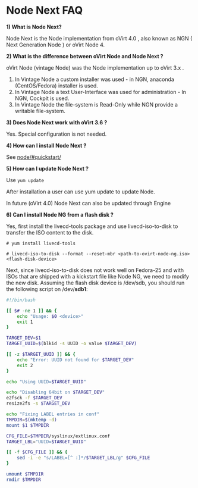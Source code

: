 # Node Next FAQ

**1) What is Node Next?**

Node Next is the Node implementation from oVirt 4.0 , also known as NGN ( Next Generation Node ) or oVirt Node 4.

**2) What is the difference between oVirt Node and Node Next ?**

oVirt Node (vintage Node) was the Node implementation up to oVirt 3.x . 

1. In Vintage Node a custom installer was used  - in NGN, anaconda (CentOS/Fedora) installer is used.
2. In Vintage Node a text User-Interface was used for administration - In NGN, Cockpit is used.
3. In Vintage Node the file-system is Read-Only while NGN provide a writable file-system.

**3) Does Node Next work with oVirt 3.6 ?**

Yes. Special configuration is not needed.

**4) How can I install Node Next ?**

See [node/#quickstart/](/develop/projects/node/node/#quickstart/) 

**5) How can I update Node Next ?**

Use ``` yum update ``` 

After installation a user can use yum update to update Node.

In future (oVirt 4.0) Node Next can also be updated through Engine

**6) Can I install Node NG from a flash disk ?**

Yes, first install the livecd-tools package and use livecd-iso-to-disk to transfer the ISO content to the disk.

```# yum install livecd-tools```

```# livecd-iso-to-disk --format --reset-mbr <path-to-ovirt-node-ng.iso> <flash-disk-device>```

Next, since livecd-iso-to-disk does not work well on Fedora-25 and with ISOs that are shipped with a kickstart file like Node NG, we need to modify the new disk.  Assuming the flash disk device is /dev/sdb, you should run the following script on /dev/**sdb1**:

```bash
#!/bin/bash

[[ $# -ne 1 ]] && {
    echo "Usage: $0 <device>"
    exit 1
}

TARGET_DEV=$1
TARGET_UUID=$(blkid -s UUID -o value $TARGET_DEV)

[[ -z $TARGET_UUID ]] && {
    echo "Error: UUID not found for $TARGET_DEV"
    exit 2
}

echo "Using UUID=$TARGET_UUID"

echo "Disabling 64bit on $TARGET_DEV"
e2fsck -f $TARGET_DEV
resize2fs -s $TARGET_DEV

echo "Fixing LABEL entries in conf"
TMPDIR=$(mktemp -d)
mount $1 $TMPDIR

CFG_FILE=$TMPDIR/syslinux/extlinux.conf
TARGET_LBL="UUID=$TARGET_UUID"

[[ -f $CFG_FILE ]] && { 
    sed -i -e "s/LABEL=[^ :]*/$TARGET_LBL/g" $CFG_FILE 
}

umount $TMPDIR
rmdir $TMPDIR
```

